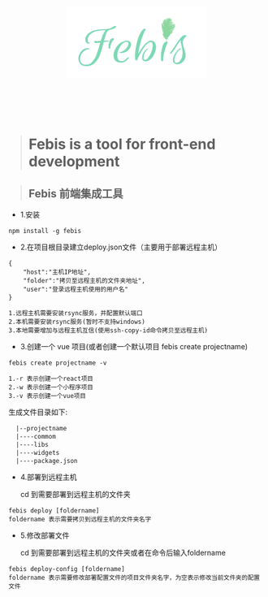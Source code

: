 <h1 align="center">
	<br>
	<br>
	<img width="278" src="media/logo.png" alt="Febis">
	<br>
	<br>
	<br>
</h1>

># Febis is a tool for front-end development

>## Febis 前端集成工具
- 1.安装
```
npm install -g febis
```
- 2.在项目根目录建立deploy.json文件（主要用于部署远程主机）
```
{
    "host":"主机IP地址",
    "folder":"拷贝至远程主机的文件夹地址",
    "user":"登录远程主机使用的用户名"
}
```
```
1.远程主机需要安装rsync服务，并配置默认端口
2.本机需要安装rsync服务(暂时不支持windows)
3.本地需要增加与远程主机互信(使用ssh-copy-id命令拷贝至远程主机)
```
- 3.创建一个 vue 项目(或者创建一个默认项目 febis create projectname)
```
febis create projectname -v

```
```
1.-r 表示创建一个react项目
2.-w 表示创建一个小程序项目
3.-v 表示创建一个vue项目
```
生成文件目录如下:
```
  |--projectname
  |----commom
  |----libs
  |----widgets
  |----package.json
```

- 4.部署到远程主机

   cd 到需要部署到远程主机的文件夹
```
febis deploy [foldername]
foldername 表示需要拷贝到远程主机的文件夹名字
```
- 5.修改部署文件

   cd 到需要部署到远程主机的文件夹或者在命令后输入foldername
```
febis deploy-config [foldername]
foldername 表示需要修改部署配置文件的项目文件夹名字，为空表示修改当前文件夹的配置文件
```
